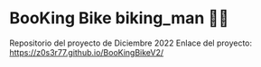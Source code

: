 # BooKing Bike biking_man 	:biking_man:
Repositorio del proyecto de Diciembre 2022
Enlace del proyecto: https://z0s3r77.github.io/BooKingBikeV2/
